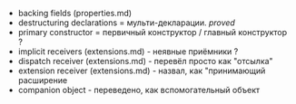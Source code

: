 <!--Данный файл создан для того, чтобы хранить все спорные переводы-->

* backing fields (properties.md)
* destructuring declarations = мульти-декларации. *proved*
* primary constructor = первичный конструктор / главный конструктор ?
* implicit receivers (extensions.md) - неявные приёмники ?
* dispatch receiver (extensions.md) - перевёл просто как "отсылка"
* extension receiver (extensions.md) - назвал, как "принимающий расширение
* companion object - переведено, как вспомогательный объект
